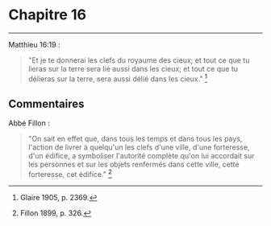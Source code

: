 # Chapitre 16

***

Matthieu 16:19 :

> "Et je te donnerai les clefs du royaume des cieux; et tout ce que tu lieras sur la terre sera lié aussi dans les cieux; et tout ce que tu délieras sur la terre, sera aussi délié dans les cieux." [^1]

[^1]: Glaire 1905, p. 2369.

## Commentaires

Abbé Fillon :

> "On sait en effet que, dans tous les temps et dans tous les pays, l'action de livrer à quelqu'un les clefs d'une ville, d'une forteresse, d'un édifice, a symboliser l'autorité complète qu'on lui accordait sur les personnes et sur les objets renfermés dans cette ville, cette forteresse, cet édifice." [^2]

[^2]: Fillon 1899, p. 326.


